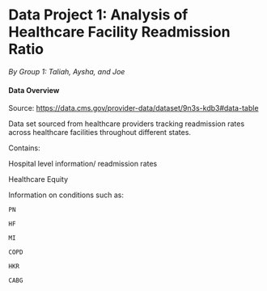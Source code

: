# Data Project 1: Analysis of Healthcare Facility Readmission Ratio

*By Group 1: Taliah, Aysha, and Joe*

#### Data Overview
Source: https://data.cms.gov/provider-data/dataset/9n3s-kdb3#data-table

Data set sourced from healthcare providers tracking readmission rates across healthcare facilities throughout different states. 

Contains: 

  Hospital level information/ readmission rates 

  Healthcare Equity 

  Information on conditions such as: 
    
    PN
  
    HF
  
    MI
  
    COPD
  
    HKR
  
    CABG


### 
